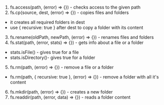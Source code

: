 1. fs.access(path, (error) => {}) - checks access to the given path
2. fs.cp(source, dest, (error) => {}) - copies files and folders
  * it creates all required folders in dest
  * use { recursive: true } after dest to copy a folder with its content
3. fs.rename(oldPath, newPath, (error) => {}) - renames files and folders
4. fs.stat(path, (error, stats) => {}) - gets info about a file or a folder
  * stats.isFile() - gives true for a file
  * stats.isDirectory()- gives true for a folder
5. fs.rm(path, (error) => {}) - remove a file or a folder
  * fs.rm(path, { recursive: true }, (error) => {}) - remove a folder with all it's content
6. fs.mkdir(path, (error) => {}) - creates a new folder
7. fs.readdir(path, (error, data) => {}) - reads a folder content
